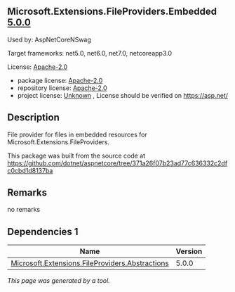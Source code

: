 Microsoft.Extensions.FileProviders.Embedded [5.0.0](https://www.nuget.org/packages/Microsoft.Extensions.FileProviders.Embedded/5.0.0)
--------------------

Used by: AspNetCoreNSwag

Target frameworks: net5.0, net6.0, net7.0, netcoreapp3.0

License: [Apache-2.0](../../../../licenses/apache-2.0) 

- package license: [Apache-2.0](https://licenses.nuget.org/Apache-2.0) 
- repository license: [Apache-2.0](https://github.com/dotnet/aspnetcore) 
- project license: [Unknown](https://asp.net/) , License should be verified on https://asp.net/

Description
-----------
File provider for files in embedded resources for Microsoft.Extensions.FileProviders.

This package was built from the source code at https://github.com/dotnet/aspnetcore/tree/371a26f07b23ad77c636332c2dfc0cbd1d8137ba

Remarks
-----------
no remarks


Dependencies 1
-----------

|Name|Version|
|----------|:----|
|[Microsoft.Extensions.FileProviders.Abstractions](../../../../packages/nuget.org/microsoft.extensions.fileproviders.abstractions/5.0.0)|5.0.0|

*This page was generated by a tool.*